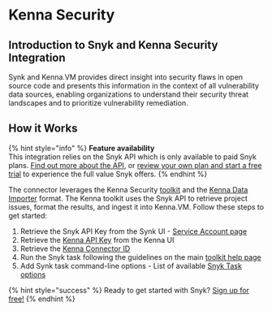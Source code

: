 # Kenna Security

## Introduction to Snyk and Kenna Security Integration

Synk and Kenna.VM provides direct insight into security flaws in open source code and presents this information in the context of all vulnerability data sources, enabling organizations to understand their security threat landscapes and to prioritize vulnerability remediation.

## How it Works

{% hint style="info" %}
**Feature availability**  
This integration relies on the Snyk API which is only available to paid Snyk plans. [Find out more about the API](https://snyk.docs.apiary.io/#), or [review your own plan and start a free trial](https://app.snyk.io/manage/billing) to experience the full value Snyk offers.
{% endhint %}

The connector leverages the Kenna Security [toolkit](https://github.com/KennaPublicSamples/toolkit) and the [Kenna Data Importer](https://help.kennasecurity.com/hc/en-us/articles/360026413111-Kenna-Data-Importer-JSON-Connector-) format. The Kenna toolkit uses the Snyk API to retrieve project issues, format the results, and ingest it into Kenna.VM. Follow these steps to get started:

1. Retrieve the Snyk API Key from the Synk UI - [Service Account page](https://docs.snyk.io/integrations/managing-integrations/service-accounts)
2. Retrieve the [Kenna API Key](https://help.kennasecurity.com/hc/en-us/articles/360029111331-API-Key-Generation-and-Permissions) from the Kenna UI
3. Retrieve the [Kenna Connector ID](https://help.kennasecurity.com/hc/en-us/articles/360026413111-Kenna-Data-Importer-JSON-Connector-)
4. Run the Snyk task following the guidelines on the main [toolkit help page](https://github.com/KennaPublicSamples/toolkit#calling-a-specific-task)
5. Add Synk task command-line options - List of available [Snyk Task options](https://github.com/KennaPublicSamples/toolkit/tree/master/tasks/snyk)

{% hint style="success" %}
Ready to get started with Snyk? [Sign up for free!](https://snyk.io/login?cta=sign-up&loc=footer&page=support_docs_page)
{% endhint %}


